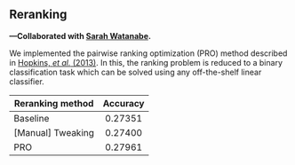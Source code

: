 ## Reranking

**—Collaborated with [Sarah Watanabe](https://github.com/swatana3).**

We implemented the pairwise ranking optimization (PRO) method described in [Hopkins, *et al.* (2013)](http://www.aclweb.org/anthology/D11-1125). In this, the ranking problem is reduced to a binary classification task which can be solved using any off-the-shelf linear classifier.

| Reranking method |  Accuracy  |
| --------------- |:---------:|
| Baseline | 0.27351  |
| [Manual] Tweaking | 0.27400 |
| PRO | 0.27961 |
